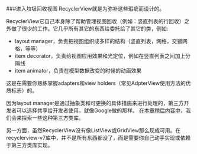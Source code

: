 ###进入垃圾回收视图
RecyclerView就是为弥补这些瑕疵而设计的。

RecyclerView它自己本身除了帮助管理视图回收（例如：竖直列表的行回收）之外做了很少的工作。它几乎所有其它的东西给委托给了其它的类，例如:

* layout manager，负责把视图组织成多样的结构（竖直列表，网格，交错网格，等等）
* item decorator，负责给视图应用效果和光定位，例如在竖直列表之间加上分隔线
* item animator，负责在模型数据改变的时候的动画效果

这是在需要你熟练掌握adapters和view holders（常见AdpterView使用方法的优质标志）的。

因为layout manager是通过抽象类和可更换的具体措施来进行处理的，第三方开发者可以选择共享给开发者使用，就像Google做的那样。
[在本章稍后内容中](https://github.com/jinyulei0710/The-Busy-Coder-s-Guide-to-Android-Development/blob/master/RecyclerView/TheMarchoftheLibraries.md)，我们会来探索一些这种第三方类库。

另一方面，虽然RecyclerView没有像ListView或GridView那么现成可用。在recyclerview-v7库中，并不是所有东西都没了，而是需要你自己动手实现或依赖于第三方类库实现。


